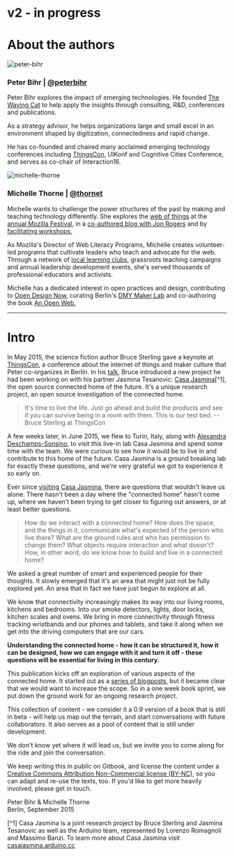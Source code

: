 <h1> v2 - in progress </h1>
<h1> About the authors </h1>
<div>
    <img class="left" src="http://www.thewavingcat.com/wp-content/uploads/2014/10/Nina-Zimmermann-IMG_5259-3-300x200.jpg" alt="peter-bihr">
    <h3>Peter Bihr | <a href="https://twitter.com/peterbihr">@peterbihr</a></h3>
    <p>
    Peter Bihr explores the impact of emerging technologies. He founded <a href="http://www.thewavingcat.com">The Waving Cat</a> to help apply the insights through consulting, R&D, conferences and publications.
    </p>
    <p>
    As a strategy advisor, he helps organizations large and small excel in an environment shaped by digitization, connectedness and rapid change.
    </p>
    <p>
    He has co-founded and chaired many acclaimed emerging technology conferences including <a href="http://thingscon.com/">ThingsCon</a>, UIKonf and Cognitive Cities Conference, and serves as co-chair of Interaction16.
    </p>
</div>

<div>
    <img class="left" src="http://michellethorne.cc/wp-content/uploads/thorne-profile-300-x-200.jpg" alt="michelle-thorne">
    <h3>Michelle Thorne | <a href="https://twitter.com/thornet">@thornet</a></h3>
    <p>
    Michelle wants to challenge the power structures of the past by making and teaching technology differently. She explores the <a href="http://woft.org/">web of things</a> at the <a href="https://2015.mozillafestival.org/">annual Mozilla Festival</a>, in a <a href="http://webwiththings.tumblr.com/">co-authored blog with Jon Rogers</a> and by <a href="http://michellethorne.cc/2015/06/thingscon-takeaways/">facilitating workshops.</a> 
    </p>
    <p>
    As Mozilla's Director of Web Literacy Programs, Michelle creates volunteer-led programs that cultivate leaders who teach and advocate for the web. Through a network of <a href="https://teach.mozilla.org/clubs/">local learning clubs,</a> grassroots teaching campaigns and annual leadership development events, she's served thousands of professional educators and activists.
    </p>
    <p>
    Michelle has a dedicated interest in open practices and design, contributing to <a href="http://opendesignnow.org/">Open Design Now</a>, curating Berlin's <a href="http://www.od10beta.info/dmy-maker-lab/">DMY Maker Lab</a> and co-authoring the book <a href="http://en.flossmanuals.net/an-open-web/">An Open Web.</a>  
    </p>

</div>

<hr>

# Intro

In May 2015, the science fiction author Bruce Sterling gave a keynote at [ThingsCon](http://thingscon.com), a conference about the internet of things and maker culture that Peter co-organizes in Berlin. In his [talk](https://www.youtube.com/watch?v=6vtwoUugXrQ), Bruce introduced a new project he had been working on with his partner Jasmina Tesanovic: [Casa Jasmina](http://casajasmina.arduino.cc)[^1], the open source connected home of the future. It's a unique research project, an open source investigation of the connected home.

> It's time to live the life. Just go ahead and build the products and see if you can survive being in a room with them. This is our test bed.
-- Bruce Sterling at ThingsCon

A few weeks later, in June 2015, we flew to Turin, Italy, along with [Alexandra Deschamps-Sonsino](http://designswarm.com), to visit this live-in lab Casa Jasmina and spend some time with the team. We were curious to see how it would be to live in and contribute to this home of the future. Casa Jasmina is a ground breaking lab for exactly these questions, and we're very grateful we got to experience it so early on. 

Ever since [visiting](http://michellethorne.cc/2015/07/casa-jasmina-how-to-be-a-guest-in-an-open-source-connected-home/) [Casa Jasmina](http://www.thewavingcat.com/2015/07/22/visiting-casa-jasmina/), there are questions that wouldn't leave us alone. There hasn't been a day where the "connected home" hasn't come up, where we haven't been trying to get closer to figuring out answers, or at least better questions. 

> How do we interact with a connected home? How does the space, and the things in it, communicate what's expected of the person who live there? What are the ground rules and who has permission to change them? What objects require interaction and what doesn't? How, in other word, do we know how to build and live in a connected home?

We asked a great number of smart and experienced people for their thoughts. It slowly emerged that it's an area that might just not be fully explored yet. An area that in fact we have just begun to explore at all.

We know that connectivity increasingly makes its way into our living rooms, kitchens and bedrooms. Into our smoke detectors, lights, door locks, kitchen scales and ovens. We bring in more connectivity through fitness tracking wristbands and our phones and tablets, and take it along when we get into the driving computers that are our cars.

**Understanding the connected home - how it can be structured it, how it can be designed, how we can engage with it and turn it off - these questions will be essential for living in this century.**

This publication kicks off an exploration of various aspects of the connected home. It started out as a [series of blogposts](http://www.thewavingcat.com/tag/understandingtheconnectedhome/), but it became clear that we would want to increase the scope. So in a one week book sprint, we put down the ground work for an ongoing research project. 

This collection of content - we consider it a 0.9 version of a book that is still in beta - will help us map out the terrain, and start conversations with future collaborators. It also serves as a pool of content that is still under development.

We don't know yet where it will lead us, but we invite you to come along for the ride and join the conversation. 

We keep writing this in public on Gitbook, and license the content under a [Creative Commons Attribution Non-Commercial license (BY-NC)](http://creativecommons.org/licenses/by-nc/4.0/), so you can adapt and re-use the texts, too. If you'd like to get more heavily involved, please get in touch.


Peter Bihr & Michelle Thorne  
Berlin, September 2015
  

[^1] Casa Jasmina is a joint research project by Bruce Sterling and Jasmina Tesanovic as well as the Arduino team, represented by Lorenzo Romagnoli and Massimo Banzi. To learn more about Casa Jasmina visit [casajasmina.arduino.cc](http://casajasmina.arduino.cc)

